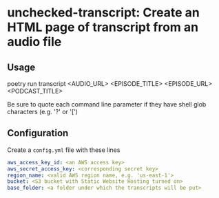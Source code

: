 # unchecked-transcript: Create an HTML page of transcript from an audio file

## Usage

poetry run transcript <AUDIO_URL> <EPISODE_TITLE> <EPISODE_URL> <PODCAST_TITLE>

Be sure to quote each command line parameter if they have shell glob characters (e.g. '?' or '[')

## Configuration
Create a `config.yml` file with these lines

```yaml
aws_access_key_id: <an AWS access key>
aws_secret_access_key: <corresponding secret key>
region_name: <valid AWS region name, e.g. 'us-east-1'>
bucket: <S3 bucket with Static Website Hosting turned on>
base_folder: <a folder under which the transcripts will be put>
```

